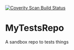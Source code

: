 <a href="https://scan.coverity.com/projects/furud07-mytestsrepo">
  <img alt="Coverity Scan Build Status"
       src="https://scan.coverity.com/projects/28594/badge.svg"/>
</a>

# MyTestsRepo
A sandbox repo to tests things

